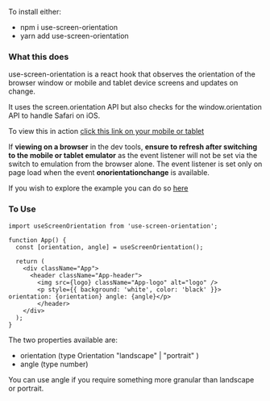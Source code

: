 To install either: 

- npm i use-screen-orientation
- yarn add use-screen-orientation

### What this does

use-screen-orientation is a react hook that observes the orientation of the browser window or mobile and tablet device screens and updates on change.

It uses the screen.orientation API but also checks for the window.orientation API to handle Safari on iOS.

To view this in action [click this link on your mobile or tablet](https://use-screen-orientation-example-mnsqxu00k-esharmony.vercel.app/)

If **viewing on a browser** in the dev tools, **ensure to refresh after switching to the mobile or tablet emulator** as the event listener will not be set via the switch to emulation from the browser alone. 
The event listener is set only on page load when the event **onorientationchange** is available.

If you wish to explore the example you can do so [here](https://github.com/esharmony/use-screen-orientation-example)

### To Use

    import useScreenOrientation from 'use-screen-orientation';

    function App() {
      const [orientation, angle] = useScreenOrientation();
 
      return (
        <div className="App">
          <header className="App-header">
            <img src={logo} className="App-logo" alt="logo" />
            <p style={{ background: 'white', color: 'black' }}> orientation: {orientation} angle: {angle}</p>
            </header>
        </div>
      );
    }

The two properties available are: 
  * orientation (type Orientation "landscape" | "portrait" )
  * angle (type number)

You can use angle if you require something more granular than landscape or portrait.







